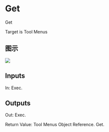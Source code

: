 # Get

Get

Target is Tool Menus

## 图示

![]($-20221218-21133921.png)

## Inputs

In: Exec.  

## Outputs

Out: Exec.

Return Value: Tool Menus Object Reference. Get.

